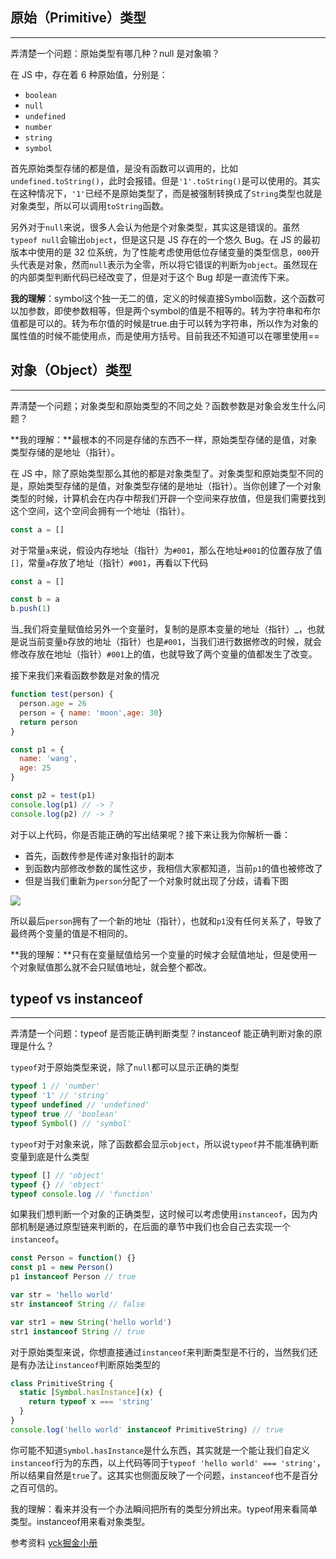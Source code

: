 

## 原始（Primitive）类型

---

弄清楚一个问题：原始类型有哪几种？null 是对象嘛？

在 JS 中，存在着 6 种原始值，分别是：

* `boolean`
* `null`
* `undefined`
* `number`
* `string`
* `symbol`

首先原始类型存储的都是值，是没有函数可以调用的，比如`undefined.toString()`，此时会报错。但是`'1'.toString()`是可以使用的。其实在这种情况下，`'1'`已经不是原始类型了，而是被强制转换成了`String`类型也就是对象类型，所以可以调用`toString`函数。

另外对于`null`来说，很多人会认为他是个对象类型，其实这是错误的。虽然`typeof null`会输出`object`，但是这只是 JS 存在的一个悠久 Bug。在 JS 的最初版本中使用的是 32 位系统，为了性能考虑使用低位存储变量的类型信息，`000`开头代表是对象，然而`null`表示为全零，所以将它错误的判断为`object`。虽然现在的内部类型判断代码已经改变了，但是对于这个 Bug 却是一直流传下来。

**我的理解**：symbol这个独一无二的值，定义的时候直接Symbol函数，这个函数可以加参数，即使参数相等，但是两个symbol的值是不相等的。转为字符串和布尔值都是可以的。转为布尔值的时候是true.由于可以转为字符串，所以作为对象的属性值的时候不能使用点，而是使用方括号。目前我还不知道可以在哪里使用==

## 对象（Object）类型

---

弄清楚一个问题；对象类型和原始类型的不同之处？函数参数是对象会发生什么问题？

**我的理解：**最根本的不同是存储的东西不一样，原始类型存储的是值，对象类型存储的是地址（指针）。

在 JS 中，除了原始类型那么其他的都是对象类型了。对象类型和原始类型不同的是，原始类型存储的是值，对象类型存储的是地址（指针）。当你创建了一个对象类型的时候，计算机会在内存中帮我们开辟一个空间来存放值，但是我们需要找到这个空间，这个空间会拥有一个地址（指针）。

```js
const a = []
```

对于常量`a`来说，假设内存地址（指针）为`#001`，那么在地址`#001`的位置存放了值`[]`，常量`a`存放了地址（指针）`#001`，再看以下代码

```js
const a = []

const b = a
b.push(1)
```

当_我们将变量赋值给另外一个变量时，复制的是原本变量的地址（指针）_，也就是说当前变量`b`存放的地址（指针）也是`#001`，当我们进行数据修改的时候，就会修改存放在地址（指针）`#001`上的值，也就导致了两个变量的值都发生了改变。

接下来我们来看函数参数是对象的情况

```js
function test(person) {
  person.age = 26
  person = { name: 'moon',age: 30}
  return person
}

const p1 = {
  name: 'wang',
  age: 25
}

const p2 = test(p1)
console.log(p1) // -> ?
console.log(p2) // -> ?
```

对于以上代码，你是否能正确的写出结果呢？接下来让我为你解析一番：

* 首先，函数传参是传递对象指针的副本
* 到函数内部修改参数的属性这步，我相信大家都知道，当前`p1`的值也被修改了
* 但是当我们重新为`person`分配了一个对象时就出现了分歧，请看下图



![](https://user-gold-cdn.xitu.io/2018/11/14/16712ce155afef8c?imageView2/0/w/1280/h/960/format/webp/ignore-error/1)



所以最后`person`拥有了一个新的地址（指针），也就和`p1`没有任何关系了，导致了最终两个变量的值是不相同的。

**我的理解：**只有在变量赋值给另一个变量的时候才会赋值地址，但是使用一个对象赋值那么就不会只赋值地址，就会整个都改。

## typeof vs instanceof

---

弄清楚一个问题：typeof 是否能正确判断类型？instanceof 能正确判断对象的原理是什么？

`typeof`对于原始类型来说，除了`null`都可以显示正确的类型

```js
typeof 1 // 'number'
typeof '1' // 'string'
typeof undefined // 'undefined'
typeof true // 'boolean'
typeof Symbol() // 'symbol'
```

`typeof`对于对象来说，除了函数都会显示`object`，所以说`typeof`并不能准确判断变量到底是什么类型

```js
typeof [] // 'object'
typeof {} // 'object'
typeof console.log // 'function'
```

如果我们想判断一个对象的正确类型，这时候可以考虑使用`instanceof`，因为内部机制是通过原型链来判断的，在后面的章节中我们也会自己去实现一个`instanceof`。

```js
const Person = function() {}
const p1 = new Person()
p1 instanceof Person // true

var str = 'hello world'
str instanceof String // false

var str1 = new String('hello world')
str1 instanceof String // true
```

对于原始类型来说，你想直接通过`instanceof`来判断类型是不行的，当然我们还是有办法让`instanceof`判断原始类型的

```js
class PrimitiveString {
  static [Symbol.hasInstance](x) {
    return typeof x === 'string'
  }
}
console.log('hello world' instanceof PrimitiveString) // true
```

你可能不知道`Symbol.hasInstance`是什么东西，其实就是一个能让我们自定义`instanceof`行为的东西，以上代码等同于`typeof 'hello world' === 'string'`，所以结果自然是`true`了。这其实也侧面反映了一个问题，`instanceof`也不是百分之百可信的。

我的理解：看来并没有一个办法瞬间把所有的类型分辨出来。typeof用来看简单类型。instanceof用来看对象类型。



参考资料 [yck掘金小册](https://juejin.im/book/5bdc715fe51d454e755f75ef/section/5c024ecbf265da616a476638#heading-5)


